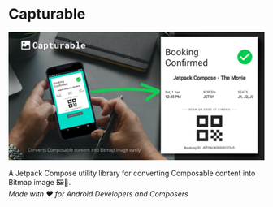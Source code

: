 # Capturable

![Capturable](art/header.png)

A Jetpack Compose utility library for converting Composable content into Bitmap image 🖼️📸.  
_Made with ❤️ for Android Developers and Composers_ 